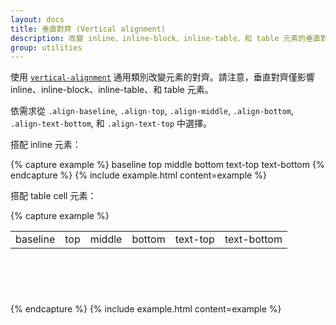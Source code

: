 ```yaml
---
layout: docs
title: 垂直對齊 (Vertical alignment)
description: 改變 inline、inline-block、inline-table、和 table 元素的垂直對齊。
group: utilities
---
```


使用 [`vertical-alignment`](https://developer.mozilla.org/en-US/docs/Web/CSS/vertical-align) 通用類別改變元素的對齊。請注意，垂直對齊僅影響 inline、inline-block、inline-table、和 table 元素。

依需求從 `.align-baseline`, `.align-top`, `.align-middle`, `.align-bottom`, `.align-text-bottom`, 和 `.align-text-top` 中選擇。

搭配 inline 元素：

{% capture example %}
<span class="align-baseline">baseline</span>
<span class="align-top">top</span>
<span class="align-middle">middle</span>
<span class="align-bottom">bottom</span>
<span class="align-text-top">text-top</span>
<span class="align-text-bottom">text-bottom</span>
{% endcapture %}
{% include example.html content=example %}

搭配 table cell 元素：

{% capture example %}
<table style="height: 100px;">
  <tbody>
    <tr>
      <td class="align-baseline">baseline</td>
      <td class="align-top">top</td>
      <td class="align-middle">middle</td>
      <td class="align-bottom">bottom</td>
      <td class="align-text-top">text-top</td>
      <td class="align-text-bottom">text-bottom</td>
    </tr>
  </tbody>
</table>
{% endcapture %}
{% include example.html content=example %}

